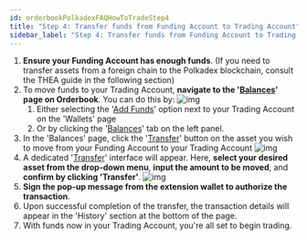```yaml
---
id: orderbookPolkadexFAQHowToTradeStep4
title: "Step 4: Transfer funds from Funding Account to Trading Account"
sidebar_label: "Step 4: Transfer funds from Funding Account to Trading Account"
---
```


1. **Ensure your Funding Account has enough funds**. (If you need to transfer assets from a foreign chain to the Polkadex blockchain, consult the THEA guide in the following section)
2. To move funds to your Trading Account, **navigate to the '[Balances](https://orderbook.polkadex.trade/balances)' page on Orderbook**. You can do this by:
![img](/img/step9.webp)
   1. Either selecting the '[Add Funds](https://orderbook.polkadex.trade/balances)' option next to your Trading Account on the 'Wallets' page 
   2. Or by clicking the '[Balances](https://orderbook.polkadex.trade/balances)' tab on the left panel.
3. In the 'Balances' page, click the '[Transfer](https://orderbook.polkadex.trade/transfer)' button on the asset you wish to move from your Funding Account to your Trading Account
![img](/img/step10.webp)
4. A dedicated '[Transfer](https://orderbook.polkadex.trade/transfer)' interface will appear. Here, **select your desired asset from the drop-down menu**, **input the amount to be moved**, and **confirm by clicking 'Transfer'**.
![img](/img/step11.webp)
5. **Sign the pop-up message from the extension wallet to authorize the transaction**.
6. Upon successful completion of the transfer, the transaction details will appear in the 'History' section at the bottom of the page.
7. With funds now in your Trading Account, you're all set to begin trading.
